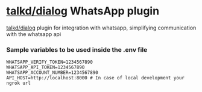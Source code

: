 # [talkd/dialog](https://github.com/talkdai/dialog) WhatsApp plugin

[talkd/dialog](https://github.com/talkdai/dialog) plugin for integration with whatsapp, simplifying communication with the whatsapp api

### Sample variables to be used inside the .env file

```
WHATSAPP_VERIFY_TOKEN=1234567890
WHATSAPP_API_TOKEN=1234567890
WHATSAPP_ACCOUNT_NUMBER=1234567890
API_HOST=http://localhost:8000 # In case of local development your ngrok url
```